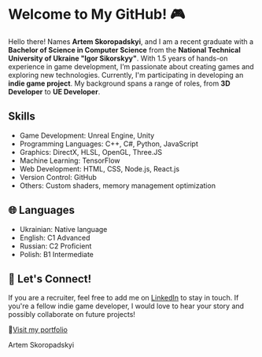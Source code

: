 # Welcome to My GitHub! 🎮
Hello there! Names **Artem Skoropadskyi**, and I am a recent graduate with a **Bachelor of Science in Computer Science** from the **National Technical University of Ukraine "Igor Sikorskyy"**. With 1.5 years of hands-on experience in game development, I’m passionate about creating games and exploring new technologies.
Currently, I'm participating in developing an **indie game project**. My background spans a range of roles, from **3D Developer** to **UE Developer**.

## Skills
- Game Development: Unreal Engine, Unity
- Programming Languages: C++, C#, Python, JavaScript
- Graphics: DirectX, HLSL, OpenGL, Three.JS
- Machine Learning: TensorFlow
- Web Development: HTML, CSS, Node.js, React.js
- Version Control: GitHub
- Others: Custom shaders, memory management optimization

## 🌐 Languages
- Ukrainian: Native language
- English: C1 Advanced
- Russian: C2 Proficient
- Polish: B1 Intermediate

## 🤝 Let's Connect!
If you are a recruiter, feel free to add me on [LinkedIn](https://www.linkedin.com/in/artem-skoropadskyi/) to stay in touch. If you're a fellow indie game developer, I would love to hear your story and possibly collaborate on future projects!

🔗[Visit my portfolio](https://l1ghtboro.github.io/artem-skoropadskyi-portfolio/)

Artem Skoropadskyi
